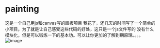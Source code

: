 # painting
这是一个自己用js和canvas写的画板项目
我花了，还几天的时间写了一个简单的小项目，为了就是让自己感受这些代码的好处，这只是一个js文件写的
没有什么模块化，但是可以锻炼一下的基本功。可以让你更加的了解到期原理。。。。
![image](https://ss0.baidu.com/6ONWsjip0QIZ8tyhnq/it/u=2920084749,2018893236&fm=58&s=39C718720E8EBE011B398BAC0300F024&bpow=121&bpoh=75)
